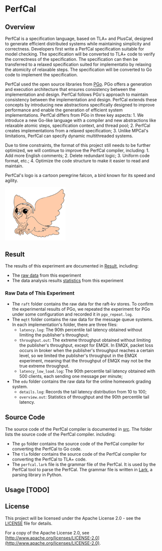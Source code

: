 # PerfCal
## Overview
  PerfCal is a specification language, based on TLA+ and PlusCal, designed to generate efficient distributed systems while maintaining simplicity and correctness.  Developers first write a PerfCal specification suitable for model checking. The specification will be converted to TLA+ code to verify the correctness of the specification. The specification can then be transferred to a relaxed specification suited for implementatio by relaxing the atomicity of relaxable steps. The specification will be converted to Go code to implement the specification. 

  PerfCal used the open source libraries from [PGo](https://github.com/DistCompiler/pgo). PGo offers a generation and execution architecture that ensures consistency between the implementation and design. PerfCal follows PGo's approach to maintain consistency between the implementation and design. PerfCal extends these concepts by introducing new abstractions specifically designed to improve performance and enable the generation of efficient system implementations. PerfCal differs from PGo in three key aspects: 1. We introduce a new Go-like language with a compiler and new abstractions like relaxable atomic steps, specification context, and thread pool; 2. PerfCal creates implementations from a relaxed specification; 3. Unlike MPCal's limitations, PerfCal can specify dynamic multithreaded systems.

  Due to time constraints, the format of this project still needs to be further optimized, we will continue to improve the PerfCal compiler, including: 1. Add more English comments; 2. Delete redundant logic; 3. Uniform code format, etc.; 4. Optimize the code structure to make it easier to read and maintain.

  PerfCal's logo is a cartoon peregrine falcon, a bird known for its speed and agility. 

 <img src="LOGO.svg" alt="alt text" width="200">
 
## Result
The results of this experiment are documented in [Result](./result/), including:
- The [raw data](./result/raw) from this experiment
- The data analysis results [statistics](./result/statistics) from this experiment

### Raw Data of This Experiment
  - The `raft` folder contains the raw data for the raft-kv stores. To confirm the experimental results of PGo, we repeated the experiment for PGo under some configuration and recorded it in `pgo_repeat.log`.
  - The `mqtt` folder contains the raw data for the message queue systems.
    In each implementation's folder, there are three files:
    - `latency.log`: The 90th percentile tail latency obtained without limiting the publisher's throughput;
    - `throughput.out`: The extreme throughput obtained without limiting the publisher's throughput, except for EMQX. In EMQX, packet loss occurs in broker when the publisher's throughput reaches a certain level, so we limited the publisher's throughput in the EMQX experiment, meaning that the throughput of EMQX may not be the true extreme throughput.
    - `latency_low_load.log`: The 90th percentile tail latency obtained with 500 clients, each sending one message per minute;
  - The `edu` folder contains the raw data for the online homework grading system.
    - `details.log`: Records the tail latency distribution from 10 to 100;
    - `overview.out`: Statistics of throughput and the 90th percentile tail latency.

## Source Code
 The source code of the PerfCal compiler is documented in [src](./src/). The folder lists the source code of the PerfCal compiler. 
 including:
 - The `go` folder contains the source code of the PerfCal compiler for converting the PerfCal to Go code.
 - The `tla` folder contains the source code of the PerfCal compiler for converting the PerfCal to TLA+ code.
 - The `perfcal.lark` file is the grammar file of the PerfCal. It is used by the PerfCal tool to parse the PerfCal. The grammar file is written in [Lark](https://github.com/lark-parser/lark), a parsing library in Python.

## Usage [TODO]

## License

This project will be licensed under the Apache License 2.0 - see the [LICENSE](LICENSE) file for details.

For a copy of the Apache License 2.0, see [http://www.apache.org/licenses/LICENSE-2.0](http://www.apache.org/licenses/LICENSE-2.0).
